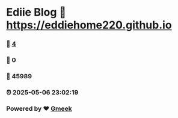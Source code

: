 # Ediie Blog :link: https://eddiehome220.github.io 
### :page_facing_up: [4](https://eddiehome220.github.io/tag.html) 
### :speech_balloon: 0 
### :hibiscus: 45989 
### :alarm_clock: 2025-05-06 23:02:19 
### Powered by :heart: [Gmeek](https://github.com/Meekdai/Gmeek)
